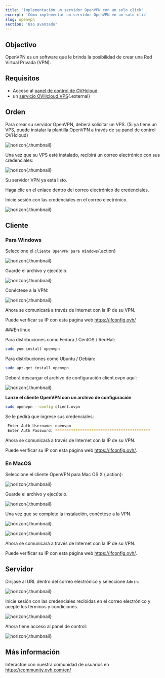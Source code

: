 ```yaml
---
title: 'Implementación un servidor OpenVPN con un solo click'
excerpt: 'Cómo implementar un servidor OpenVPN en un solo clic'
slug: openvpn
section: 'Uso avanzado'
---
```


## Objectivo

OpenVPN es un software que le brinda la posibilidad de crear una Red Virtual Privada (VPN).

## Requisitos

- Acceso al [panel de control de OVHcloud](https://ca.ovh.com/auth/?action=gotomanager)
- un [servicio OVHcloud VPS](https://www.ovh.com/world/es/vps/){.external}

## Orden

Para crear su servidor OpenVPN, deberá solicitar un VPS. (Si ya tiene un VPS, puede instalar la plantilla OpenVPN a través de su panel de control OVHcloud)

![horizon](images/OpenVPN.png){.thumbnail}

Una vez que su VPS esté instalado, recibirá un correo electrónico con sus credenciales:

![horizon](images/opencredent2.png){.thumbnail}

Su servidor VPN ya está listo.

Haga clic en el enlace dentro del correo electrónico de credenciales.

Inicie sesión con las credenciales en el correo electrónico.

![horizon](images/login_web.png){.thumbnail}

## Cliente

### Para Windows

Seleccione el `cliente OpenVPN para Windows`{.action}

![horizon](images/admin_or_client.png){.thumbnail}

Guarde el archivo y ejecútelo.

![horizon](images/connection_openvpn1.png){.thumbnail}

Conéctese a la VPN:

![horizon](images/login_screen.png){.thumbnail}

Ahora se comunicará a través de Internet con la IP de su VPN.

Puede verificar su IP con esta página web <https://ifconfig.ovh/>

###En linux

Para distribuciones como Fedora / CentOS / RedHat:

```sh
sudo yum install openvpn
```

Para distribuciones como Ubuntu / Debian:

```sh
sudo apt-get install openvpn
```

Deberá descargar el archivo de configuración client.ovpn aquí:

![horizon](images/client_ovpn.png){.thumbnail}

**Lanze el cliente OpenVPN con un archivo de configuración**

```sh
sudo openvpn --config client.ovpn
```

Se le pedirá que ingrese sus credenciales:

```sh
 Enter Auth Username: openvpn
 Enter Auth Password: ******************************************
```

Ahora se comunicará a través de Internet con la IP de su VPN.

Puede verificar su IP con esta página web <https://ifconfig.ovh/>.

### En MacOS

Seleccione el cliente OpenVPN para Mac OS X {.action}:

![horizon](images/admin_or_client.png){.thumbnail}

Guarde el archivo y ejecútelo.

![horizon](images/mac_installation.png){.thumbnail}

Una vez que se complete la instalación, conéctese a la VPN.

![horizon](images/login_screen_mac.png){.thumbnail}

![horizon](images/connection_openvpn_mac.png){.thumbnail}

Ahora se comunicará a través de Internet con la IP de su VPN.

Puede verificar su IP con esta página web <https://ifconfig.ovh/>.


## Servidor

Dirijase al URL dentro del correo electrónico y seleccione `Admin`:

![horizon](images/admin_or_client.png){.thumbnail}

Inicie sesión con las credenciales recibidas en el correo electrónico y acepte los términos y condiciones.

![horizon](images/openvpncredent.png){.thumbnail}

Ahora tiene acceso al panel de control:

![horizon](images/admin_panel.png){.thumbnail}


## Más información

Interactúe con nuestra comunidad de usuarios en <https://community.ovh.com/en/>
